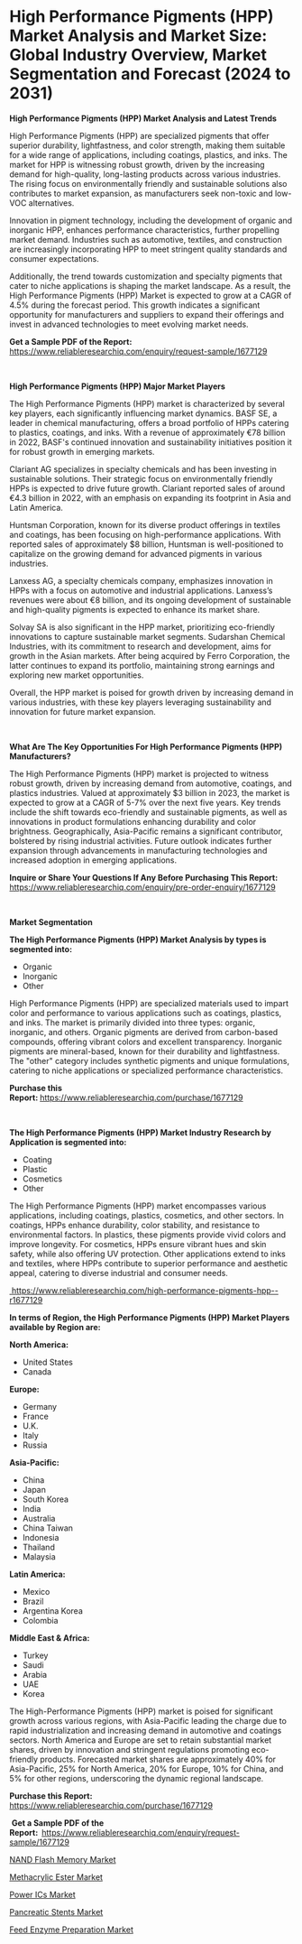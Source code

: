 <p><h1>High Performance Pigments (HPP) Market Analysis and Market Size: Global Industry Overview, Market Segmentation and Forecast (2024 to 2031)</h1></p><p><strong>High Performance Pigments (HPP) Market Analysis and Latest Trends</strong></p>
<p><p>High Performance Pigments (HPP) are specialized pigments that offer superior durability, lightfastness, and color strength, making them suitable for a wide range of applications, including coatings, plastics, and inks. The market for HPP is witnessing robust growth, driven by the increasing demand for high-quality, long-lasting products across various industries. The rising focus on environmentally friendly and sustainable solutions also contributes to market expansion, as manufacturers seek non-toxic and low-VOC alternatives. </p><p>Innovation in pigment technology, including the development of organic and inorganic HPP, enhances performance characteristics, further propelling market demand. Industries such as automotive, textiles, and construction are increasingly incorporating HPP to meet stringent quality standards and consumer expectations. </p><p>Additionally, the trend towards customization and specialty pigments that cater to niche applications is shaping the market landscape. As a result, the High Performance Pigments (HPP) Market is expected to grow at a CAGR of 4.5% during the forecast period. This growth indicates a significant opportunity for manufacturers and suppliers to expand their offerings and invest in advanced technologies to meet evolving market needs.</p></p>
<p><strong>Get a Sample PDF of the Report:&nbsp;</strong> <a href="https://www.reliableresearchiq.com/enquiry/request-sample/1677129?utm_campaign=1088&utm_medium=2&utm_source=Github&utm_content=ia&utm_term=30092024&utm_id=high-performance-pigments-hpp">https://www.reliableresearchiq.com/enquiry/request-sample/1677129</a></p>
<p>&nbsp;</p>
<p><strong>High Performance Pigments (HPP) Major Market Players</strong></p>
<p><p>The High Performance Pigments (HPP) market is characterized by several key players, each significantly influencing market dynamics. BASF SE, a leader in chemical manufacturing, offers a broad portfolio of HPPs catering to plastics, coatings, and inks. With a revenue of approximately €78 billion in 2022, BASF's continued innovation and sustainability initiatives position it for robust growth in emerging markets.</p><p>Clariant AG specializes in specialty chemicals and has been investing in sustainable solutions. Their strategic focus on environmentally friendly HPPs is expected to drive future growth. Clariant reported sales of around €4.3 billion in 2022, with an emphasis on expanding its footprint in Asia and Latin America.</p><p>Huntsman Corporation, known for its diverse product offerings in textiles and coatings, has been focusing on high-performance applications. With reported sales of approximately $8 billion, Huntsman is well-positioned to capitalize on the growing demand for advanced pigments in various industries.</p><p>Lanxess AG, a specialty chemicals company, emphasizes innovation in HPPs with a focus on automotive and industrial applications. Lanxess’s revenues were about €8 billion, and its ongoing development of sustainable and high-quality pigments is expected to enhance its market share.</p><p>Solvay SA is also significant in the HPP market, prioritizing eco-friendly innovations to capture sustainable market segments. Sudarshan Chemical Industries, with its commitment to research and development, aims for growth in the Asian markets. After being acquired by Ferro Corporation, the latter continues to expand its portfolio, maintaining strong earnings and exploring new market opportunities.</p><p>Overall, the HPP market is poised for growth driven by increasing demand in various industries, with these key players leveraging sustainability and innovation for future market expansion.</p></p>
<p>&nbsp;</p>
<p><strong>What Are The Key Opportunities For High Performance Pigments (HPP) Manufacturers?</strong></p>
<p><p>The High Performance Pigments (HPP) market is projected to witness robust growth, driven by increasing demand from automotive, coatings, and plastics industries. Valued at approximately $3 billion in 2023, the market is expected to grow at a CAGR of 5-7% over the next five years. Key trends include the shift towards eco-friendly and sustainable pigments, as well as innovations in product formulations enhancing durability and color brightness. Geographically, Asia-Pacific remains a significant contributor, bolstered by rising industrial activities. Future outlook indicates further expansion through advancements in manufacturing technologies and increased adoption in emerging applications.</p></p>
<p><strong>Inquire or Share Your Questions If Any Before Purchasing This Report:</strong> <a href="https://www.reliableresearchiq.com/enquiry/pre-order-enquiry/1677129?utm_campaign=1088&utm_medium=2&utm_source=Github&utm_content=ia&utm_term=30092024&utm_id=high-performance-pigments-hpp">https://www.reliableresearchiq.com/enquiry/pre-order-enquiry/1677129</a></p>
<p>&nbsp;</p>
<p><strong>Market Segmentation</strong></p>
<p><strong>The High Performance Pigments (HPP) Market Analysis by types is segmented into:</strong></p>
<p><ul><li>Organic</li><li>Inorganic</li><li>Other</li></ul></p>
<p><p>High Performance Pigments (HPP) are specialized materials used to impart color and performance to various applications such as coatings, plastics, and inks. The market is primarily divided into three types: organic, inorganic, and others. Organic pigments are derived from carbon-based compounds, offering vibrant colors and excellent transparency. Inorganic pigments are mineral-based, known for their durability and lightfastness. The "other" category includes synthetic pigments and unique formulations, catering to niche applications or specialized performance characteristics.</p></p>
<p><strong>Purchase this Report:&nbsp;</strong><a href="https://www.reliableresearchiq.com/purchase/1677129?utm_campaign=1088&utm_medium=2&utm_source=Github&utm_content=ia&utm_term=30092024&utm_id=high-performance-pigments-hpp">https://www.reliableresearchiq.com/purchase/1677129</a></p>
<p>&nbsp;</p>
<p><strong>The High Performance Pigments (HPP) Market Industry Research by Application is segmented into:</strong></p>
<p><ul><li>Coating</li><li>Plastic</li><li>Cosmetics</li><li>Other</li></ul></p>
<p><p>The High Performance Pigments (HPP) market encompasses various applications, including coatings, plastics, cosmetics, and other sectors. In coatings, HPPs enhance durability, color stability, and resistance to environmental factors. In plastics, these pigments provide vivid colors and improve longevity. For cosmetics, HPPs ensure vibrant hues and skin safety, while also offering UV protection. Other applications extend to inks and textiles, where HPPs contribute to superior performance and aesthetic appeal, catering to diverse industrial and consumer needs.</p></p>
<p><a href="https://www.reliableresearchiq.com/high-performance-pigments-hpp--r1677129?utm_campaign=1088&utm_medium=2&utm_source=Github&utm_content=ia&utm_term=30092024&utm_id=high-performance-pigments-hpp">&nbsp;https://www.reliableresearchiq.com/high-performance-pigments-hpp--r1677129</a></p>
<p><strong>In terms of Region, the High Performance Pigments (HPP) Market Players available by Region are:</strong></p>
<p>
    <p> <strong> North America: </strong>
        <ul>
            <li>United States</li>
            <li>Canada</li>
        </ul>
        </p> 
    <p> <strong> Europe: </strong>
        <ul>
            <li>Germany</li>
            <li>France</li>
            <li>U.K.</li>
            <li>Italy</li>
            <li>Russia</li>
        </ul>
        </p> 
    <p> <strong> Asia-Pacific: </strong>
        <ul>
            <li>China</li>
            <li>Japan</li>
            <li>South Korea</li>
            <li>India</li>
            <li>Australia</li>
            <li>China Taiwan</li>
            <li>Indonesia</li>
            <li>Thailand</li>
            <li>Malaysia</li>
        </ul>
        </p> 
    <p> <strong> Latin America: </strong>
        <ul>
            <li>Mexico</li>
            <li>Brazil</li>
            <li>Argentina Korea</li>
            <li>Colombia</li>
        </ul>
        </p> 
    <p> <strong> Middle East & Africa: </strong>
        <ul>
            <li>Turkey</li>
            <li>Saudi</li>
            <li>Arabia</li>
            <li>UAE</li>
            <li>Korea</li>
        </ul>
    </p>
    </p>
<p><p>The High-Performance Pigments (HPP) market is poised for significant growth across various regions, with Asia-Pacific leading the charge due to rapid industrialization and increasing demand in automotive and coatings sectors. North America and Europe are set to retain substantial market shares, driven by innovation and stringent regulations promoting eco-friendly products. Forecasted market shares are approximately 40% for Asia-Pacific, 25% for North America, 20% for Europe, 10% for China, and 5% for other regions, underscoring the dynamic regional landscape.</p></p>
<p><strong>Purchase this Report: </strong><a href="https://www.reliableresearchiq.com/purchase/1677129?utm_campaign=1088&utm_medium=2&utm_source=Github&utm_content=ia&utm_term=30092024&utm_id=high-performance-pigments-hpp">https://www.reliableresearchiq.com/purchase/1677129</a></p>
<p>&nbsp;<strong>Get a Sample PDF of the Report:&nbsp;&nbsp;</strong><a href="https://www.reliableresearchiq.com/enquiry/request-sample/1677129?utm_campaign=1088&utm_medium=2&utm_source=Github&utm_content=ia&utm_term=30092024&utm_id=high-performance-pigments-hpp">https://www.reliableresearchiq.com/enquiry/request-sample/1677129</a></p>
<p><strong></strong></p>
<p><p><a href="https://issuu.com/reportprime-2/docs/nand-flash-memory-market-size-2030._f82421fbbde488?utm_campaign=1088&utm_medium=2&utm_source=Github&utm_content=ia&utm_term=30092024&utm_id=high-performance-pigments-hpp">NAND Flash Memory Market</a></p><p><a href="https://github.com/jorietygi/Market-Research-Report-List-1/blob/main/methacrylic-ester-market.md?utm_campaign=1088&utm_medium=2&utm_source=Github&utm_content=ia&utm_term=30092024&utm_id=high-performance-pigments-hpp">Methacrylic Ester Market</a></p><p><a href="https://issuu.com/reportprime-2/docs/power-ics-market-size-2030.pptx_c0f452772cec10?utm_campaign=1088&utm_medium=2&utm_source=Github&utm_content=ia&utm_term=30092024&utm_id=high-performance-pigments-hpp">Power ICs Market</a></p><p><a href="https://www.linkedin.com/pulse/market-forecast-global-pancreatic-stents-trends-impact-pkt2e?utm_campaign=1088&utm_medium=2&utm_source=Github&utm_content=ia&utm_term=30092024&utm_id=high-performance-pigments-hpp">Pancreatic Stents Market</a></p><p><a href="https://github.com/tambantaybe6/Market-Research-Report-List-1/blob/main/feed-enzyme-preparation-market.md?utm_campaign=1088&utm_medium=2&utm_source=Github&utm_content=ia&utm_term=30092024&utm_id=high-performance-pigments-hpp">Feed Enzyme Preparation Market</a></p></p>